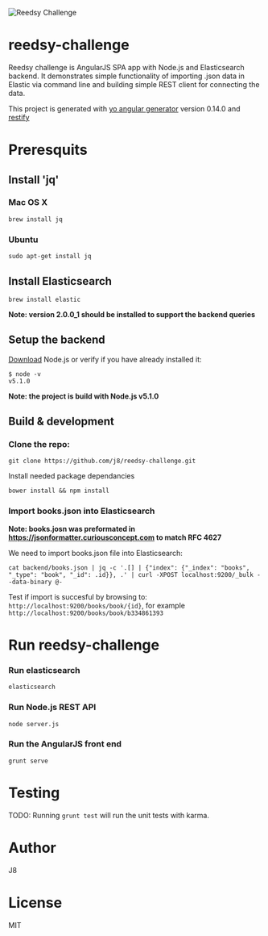 ![Reedsy Challenge](https://cloud.githubusercontent.com/assets/818400/11432055/6a832d4c-94ae-11e5-9672-ce11a8c834fd.png
)
# reedsy-challenge

Reedsy challenge is AngularJS SPA app with Node.js and Elasticsearch backend. It demonstrates simple functionality of importing .json data in Elastic via command line and building simple REST client for connecting the data.

This project is generated with [yo angular generator](https://github.com/yeoman/generator-angular)
version 0.14.0 and [restify](http://restify.com)

# Preresquits

## Install 'jq'

### Mac OS X

```
brew install jq
```

### Ubuntu

```
sudo apt-get install jq
```

## Install Elasticsearch
```
brew install elastic

```
__Note: version 2.0.0_1 should be installed to support the backend queries__

## Setup the backend

[Download](https://nodejs.org/en/download/) Node.js or verify if you have already installed it:

```
$ node -v
v5.1.0
```

__Note: the project is build with Node.js v5.1.0__

## Build & development

### Clone the repo:

```
git clone https://github.com/j8/reedsy-challenge.git
```

Install needed package dependancies

```
bower install && npm install
```

### Import books.json into Elasticsearch

__Note: books.josn was preformated in https://jsonformatter.curiousconcept.com to match RFC 4627__

We need to import books.json file into Elasticsearch:

```
cat backend/books.json | jq -c '.[] | {"index": {"_index": "books", "_type": "book", "_id": .id}}, .' | curl -XPOST localhost:9200/_bulk --data-binary @-
```

Test if import is succesful by browsing to: ``http://localhost:9200/books/book/{id}``, for example ``http://localhost:9200/books/book/b334861393``

# Run reedsy-challenge

### Run elasticsearch
```
elasticsearch
```

### Run Node.js REST API

```
node server.js
```

### Run the AngularJS front end

```
grunt serve
```


# Testing

TODO: Running `grunt test` will run the unit tests with karma.

# Author

J8

# License

MIT